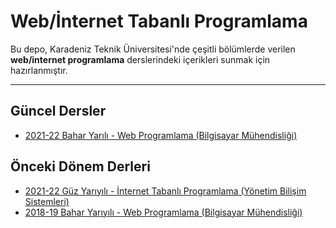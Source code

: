 # Web/İnternet Tabanlı Programlama


Bu depo, Karadeniz Teknik Üniversitesi'nde çeşitli bölümlerde verilen **web/internet programlama** derslerindeki içerikleri sunmak için hazırlanmıştır.

---

## Güncel Dersler
* [2021-22 Bahar Yarılı - Web Programlama (Bilgisayar Mühendisliği)](ceng-22b.md)

## Önceki Dönem Derleri
* [2021-22 Güz Yarıyılı - İnternet Tabanlı Programlama (Yönetim Bilişim Sistemleri)](ybs-21g.md)
* [2018-19 Bahar Yarıyılı - Web Programlama (Bilgisayar Mühendisliği)](ceng-19b.md)
